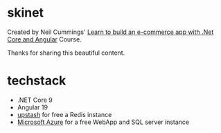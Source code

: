 # skinet

Created by Neil Cummings' [Learn to build an e-commerce app with .Net Core and Angular](https://www.udemy.com/course/learn-to-build-an-e-commerce-app-with-net-core-and-angular/) Course.

Thanks for sharing this beautiful content.

# techstack
- .NET Core 9
- Angular 19
- [upstash](https://upstash.com/) for free a Redis instance
- [Microsoft Azure](https://portal.azure.com/) for a free WebApp and SQL server instance
